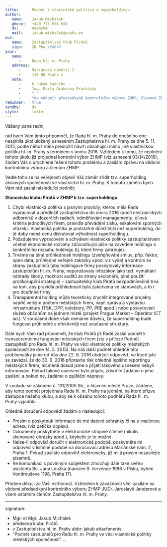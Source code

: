 ```yaml
---
title:      Podnět k vlastnické politice a superholdingu
author:
   name:    Jakub Michálek
   phone:   +420 775 978 550
   ds:      4memzkm
   mail:    jakub.michalek@praha.eu
our:
   name:    Zastupitelský klub Pirátů
   sign:    ZK Pha \#4634
your:
   name:
      -     Rada hl. m. Prahy
   address:
      -     Mariánské náměstí 2
      -     110 00 Praha 1
   note:
      -     k rukám radního 
      -     Ing. Karla Grabeina Procházky
      -     " "
      -     "na vědomí: předsedkyně kontrolního výboru ZHMP, členové ZHMP"
reminder:   true
sendby:     ds
style:      letter
---
```


Vážený pane radní, 

rád bych Vám tímto připomněl, že Rada hl. m. Prahy do dnešního dne nesplnila úkol uložený usnesením Zastupitelstva hl. m. Prahy ze dne 5. 11. 2015, podle něhož měla předložit návrh obsahující mimo jiné vlastnickou politiku hl. m. Prahy s termínem v únoru 2016. Vzhledem k tomu, že neplnění tohoto úkolu již projednal kontrolní výbor ZHMP (viz usnesení 03/14/2016), žádám Vás o urychlené řešení tohoto problému a zasílám zprávu na vědomí kontrolnímu výboru a členům ZHMP.

Vedle toho se na veřejnosti objevil Váš záměr zřídit tzv. superholding akciových společností ve vlastnictví hl. m. Prahy. K tomuto záměru bych Vám rád zaslal následující podnět: 

**Stanovisko klubu Pirátů v ZHMP k tzv. superholdingu**

1. Chybí vlastnická politika s jasnými pravidly, kterou měla Rada vypracovat a předložit zastupitelstvu do února 2016 (podíl nestranických odborníků v dozorčích radách, odměňování managementu, cílová kritéria jednotlivých firem, pravidla převádění zisku, eskalování sporných otázek). Vlastnická politika je podstatně důležitější než superholding, do té doby nemá cenu diskutovat výhodnost superholdingu.
2. Požadujeme vypracování a schválení vlastnické politiky zastupitelstvem včetně ekonomické rozvahy zdůvodňující plán na zavedení holdingu a konkrétního rozsahu holdingu (tj. které firmy zahrnuje).
3. Trváme na plné průhlednosti holdingu (zveřejňování smluv, příp. faktur, open data, průhledné veřejné zakázky apod. viz výše) a kontrole ze strany zastupitelů (aby holdingové firmy poskytovaly informace zastupitelům hl. m. Prahy, neporušovaly infozákon jako teď, vymáhání náhrady škody, možnost auditů ze strany akcionáře, plné použití protikorupční strategie) – zastupitelský klub Pirátů bezpodmínečně trvá na tom, aby pravidla průhlednosti byla zakotvena ve stanovách, a to i pro dceřinné firmy.
4. Transparentní holding může teoreticky zrychlit integrované projekty napříč velkým počtem městských firem, např. správu a výstavbu infrastruktury (TSK, DPP, kolektory, PP, PRE apod.) nebo poskytování služeb občanům na jednom místě (projekt Prague Market – Operátor ICT ad.). V současné době však nemáme důvěru, že superholding bude fungovat průhledně a efektivněji než současné struktury.

Dále bych Vám rád připomněl, že klub Pirátů již Radě zaslal podnět k transparentnímu fungování městských firem (viz v příloze Podnět zastupitelů pro Radu hl. m. Prahy ve věci vlastnické politiky městských společností ze dne 14. 5. 2015). Na náš další podnět ohledně této problematiky jsme od Vás dne 22. 6. 2016 obdrželi odpověď, ve které jste se zavázal, že do 30. 9. 2016 připravíte tisk ohledně lepšího reportingu městských firem, nicméně dosud jsme o přijetí takového usnesení nebyli informováni. Pokud takové usnesení bylo přijato, zdvořile žádáme o jeho zaslání, a pokud ne, žádáme o zajištění nápravy. 

V souladu se zákonem č. 131/2000 Sb., o hlavním městě Praze, žádáme, aby tento podnět projednala Rada hl. m. Prahy na jednání, na které přizve zástupce našeho klubu, a aby se k obsahu tohoto podnětu Rada hl. m. Prahy vyjádřila. 

Ohledně doručení odpovědi žádám o následující:

* Prosím o poskytnutí informace do mé datové schránky či na e-mailovou adresu (viz patička dopisu). 
* Dokumenty poskytněte v elektronické strojově čitelné (nikoliv skenované obrázky apod.), kdykoliv je to možné. 
* Nelze-li odpověď doručit v elektronické podobě, poskytněte mi odpověď v listinné podobě na doručovací adresu Mariánské nám. 2, Praha 1. Pokud zasíláte odpověď elektronicky, již mi ji prosím nezasílejte písemně.
* Ke komunikaci s povinným subjektem zmocňuji dále také svého asistenta Bc. Jana Loužka (narozen 9. července 1986 v Písku, bytem Vondroušova 1198, Praha 17).

Předem děkuji za Vaši vstřícnost. Vzhledem k závažnosti věci zasílám na vědomí předsedkyni kontrolního výboru ZHMP JUDr. Jaroslavě Janderové a všem ostatním členům Zastupitelstva hl. m. Prahy.

---
signature:
  - Mgr. et Mgr. Jakub Michálek
  - předseda klubu Pirátů
  - v Zastupitelstvu hl. m. Prahy
abbr:       jakub
attachments:
  - "Podnět zastupitelů pro Radu hl. m. Prahy ve věci vlastnické politiky městských společností"
...


